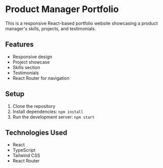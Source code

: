 # Product Manager Portfolio

This is a responsive React-based portfolio website showcasing a product manager's skills, projects, and testimonials.

## Features

- Responsive design
- Project showcase
- Skills section
- Testimonials
- React Router for navigation

## Setup

1. Clone the repository
2. Install dependencies: `npm install`
3. Run the development server: `npm start`

## Technologies Used

- React
- TypeScript
- Tailwind CSS
- React Router